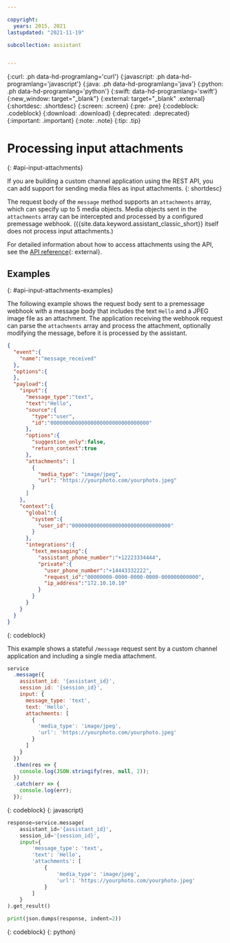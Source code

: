```yaml
---

copyright:
  years: 2015, 2021
lastupdated: "2021-11-19"

subcollection: assistant


---
```


{:curl: .ph data-hd-programlang='curl'}
{:javascript: .ph data-hd-programlang='javascript'}
{:java: .ph data-hd-programlang='java'}
{:python: .ph data-hd-programlang='python'}
{:swift: data-hd-programlang='swift'}
{:new_window: target="_blank"}
{:external: target="_blank" .external}
{:shortdesc: .shortdesc}
{:screen: .screen}
{:pre: .pre}
{:codeblock: .codeblock}
{:download: .download}
{:deprecated: .deprecated}
{:important: .important}
{:note: .note}
{:tip: .tip}

# Processing input attachments
{: #api-input-attachments}

If you are building a custom channel application using the REST API, you can add support for sending media files as input attachments.
{: shortdesc}

The request body of the `message` method supports an `attachments` array, which can specify up to 5 media objects. Media objects sent in the `attachments` array can be intercepted and processed by a configured premessage webhook. ({{site.data.keyword.assistant_classic_short}} itself does not process input attachments.)

For detailed information about how to access attachments using the API, see the [API reference](/apidocs/assistant/assistant-v2#message){: external}.

## Examples
{: #api-input-attachments-examples}

The following example shows the request body sent to a premessage webhook with a message body that includes the text `Hello` and a JPEG image file as an attachment. The application receiving the webhook request can parse the `attachments` array and process the attachment, optionally modifying the message, before it is processed by the assistant.

```json
{
  "event":{
    "name":"message_received"
  },
  "options":{
  },
  "payload":{
    "input":{
      "message_type":"text",
      "text":"Hello",
      "source":{
        "type":"user",
        "id":"00000000000000000000000000000000"
      },
      "options":{
        "suggestion_only":false,
        "return_context":true
      },
      "attachments": [
        {
          "media_type": "image/jpeg",
          "url": "https://yourphoto.com/yourphoto.jpeg"
        }
      ]
    },
    "context":{
      "global":{
        "system":{
          "user_id":"00000000000000000000000000000000"
        }
      },
      "integrations":{
        "text_messaging":{
          "assistant_phone_number":"+12223334444",
          "private":{
            "user_phone_number":"+14443332222",
            "request_id":"00000000-0000-0000-0000-000000000000",
            "ip_address":"172.10.10.10"
          }
        }
      }
    }
  }
}
```
{: codeblock}

This example shows a stateful `/message` request sent by a custom channel application and including a single media attachment.

```javascript
service
  .message({
    assistant_id: '{assistant_id}',
    session_id: '{session_id}',
    input: {
      message_type: 'text',
      text: 'Hello',
      attachments: [
        {
          'media_type': 'image/jpeg',
          'url': 'https://yourphoto.com/yourphoto.jpeg'
        }
      ]
    }
  })
  .then(res => {
    console.log(JSON.stringify(res, null, 2));
  })
  .catch(err => {
    console.log(err);
  });
```
{: codeblock}
{: javascript}

```python
response=service.message(
    assistant_id='{assistant_id}',
    session_id='{session_id}',
    input={
        'message_type': 'text',
        'text': 'Hello',
        'attachments': [
            {
                'media_type': 'image/jpeg',
                'url': 'https://yourphoto.com/yourphoto.jpeg'
            }
        ]
    }
).get_result()

print(json.dumps(response, indent=2))
```
{: codeblock}
{: python}


